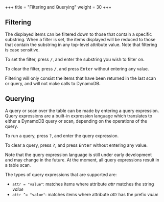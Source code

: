 +++
title = "Filtering and Querying"
weight = 30
+++

## Filtering

The displayed items can be filtered down to those that contain a specific substring.
When a filter is set, the items displayed will be reduced to those that contain the substring in any top-level
attribute value.  Note that filtering is case sensitive.

To set the filter, press <kbd>/</kbd>, and enter the substring you wish to filter on.  

To clear the filter, press <kbd>/</kbd>, and press <kbd>Enter</kbd> without entering any value.

Filtering will only consist the items that have been returned in the last scan or query, and will not
make calls to DynamoDB.

## Querying

A query or scan over the table can be made by entering a query expression.
Query expressions are a built-in expression language which translates to either a DynamoDB query
or scan, depending on the operations of the query.

To run a query, press <kbd>?</kbd>, and enter the query expression.

To clear a query, press <kbd>?</kbd>, and press <kbd>Enter</kbd> without entering any value.

<div class="framed">
  Note that the query expression language is still under early development and may change in the future.
  At the moment, all query expressions result in a table scan.
</div>

The types of query expressions that are supported are:

- `attr = "value"`: matches items where attribute _attr_ matches the string _value_
- `attr ^= "value"`: matches items where attribute _attr_ has the prefix _value_